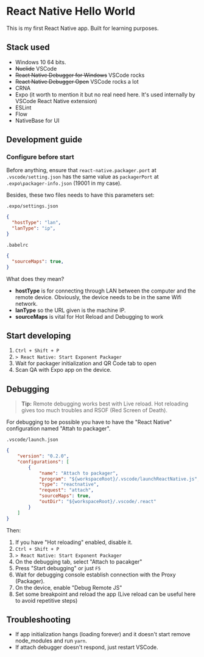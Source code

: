 # React Native Hello World

This is my first React Native app. Built for learning purposes.

## Stack used

* Windows 10 64 bits.
* ~~Nuclide~~ VSCode
* ~~React Native Debugger for Windows~~ VSCode rocks
* ~~React Native Debugger Open~~ VSCode rocks a lot
* CRNA
* Expo (it worth to mention it but no real need here. It's used internally by VSCode React Native extension)
* ESLint
* Flow
* NativeBase for UI

## Development guide

### Configure before start

Before anything, ensure that `react-native.packager.port` at `.vscode/setting.json` has the same value as `packagerPort` at `.expo\packager-info.json` (19001 in my case).

Besides, these two files needs to have this parameters set:

`.expo/settings.json`

```json
{
  "hostType": "lan",
  "lanType": "ip",
}
```

`.babelrc`

```json
{
  "sourceMaps": true,
}
```

What does they mean?

* **hostType** is for connecting through LAN between the computer and the remote device. Obviously, the device needs to be in the same Wifi network.
* **lanType** so the URL given is the machine IP.
* **sourceMaps** is vital for Hot Reload and Debugging to work

## Start developing

1. `Ctrl + Shift + P`
1. `> React Native: Start Exponent Packager`
1. Wait for packager initialization and QR Code tab to open
1. Scan QA with Expo app on the device.

## Debugging

> **Tip:** Remote debugging works best with Live reload. Hot reloading gives too much troubles and RSOF (Red Screen of Death).

For debugging to be possible you have to have the "React Native" configuration named "Attah to packager".

`.vscode/launch.json`

```json
{
    "version": "0.2.0",
    "configurations": [
        {
            "name": "Attach to packager",
            "program": "${workspaceRoot}/.vscode/launchReactNative.js",
            "type": "reactnative",
            "request": "attach",
            "sourceMaps": true,
            "outDir": "${workspaceRoot}/.vscode/.react"
        }
    ]
}
```

Then:

1. If you have "Hot reloading" enabled, disable it.
1. `Ctrl + Shift + P`
1. `> React Native: Start Exponent Packager`
1. On the debugging tab, select "Attach to pacakger"
1. Press "Start debugging" or just `F5`
1. Wait for debugging console establish connection with the Proxy (Packager).
1. On the device, enable "Debug Remote JS"
1. Set some breakpoint and reload the app (Live reload can be useful here to avoid repetitive steps)

## Troubleshooting

* If app initialization hangs (loading forever) and it doesn't start remove node_modules and run `yarn`.
* If attach debugger doesn't respond, just restart VSCode.

